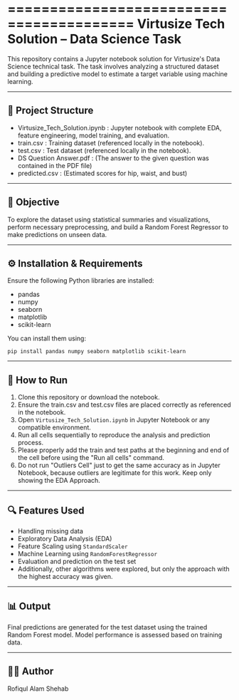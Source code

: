 
=========================================
Virtusize Tech Solution – Data Science Task
=========================================

This repository contains a Jupyter notebook solution for Virtusize's Data Science technical task. The task involves analyzing a structured dataset and building a predictive model to estimate a target variable using machine learning.

--------------------
📂 Project Structure
--------------------
- Virtusize_Tech_Solution.ipynb : Jupyter notebook with complete EDA, feature engineering, model training, and evaluation.
- train.csv : Training dataset (referenced locally in the notebook).
- test.csv : Test dataset (referenced locally in the notebook).
- DS Question Answer.pdf : (The answer to the given question was contained in the PDF file)
- predicted.csv : (Estimated scores for hip, waist, and bust)

----------------
📌 Objective
----------------
To explore the dataset using statistical summaries and visualizations, perform necessary preprocessing, and build a Random Forest Regressor to make predictions on unseen data.

--------------------------
⚙️ Installation & Requirements
--------------------------
Ensure the following Python libraries are installed:

- pandas
- numpy
- seaborn
- matplotlib
- scikit-learn

You can install them using:

```
pip install pandas numpy seaborn matplotlib scikit-learn
```

-------------
🚀 How to Run
-------------
1. Clone this repository or download the notebook.
2. Ensure the train.csv and test.csv files are placed correctly as referenced in the notebook.
3. Open `Virtusize_Tech_Solution.ipynb` in Jupyter Notebook or any compatible environment.
4. Run all cells sequentially to reproduce the analysis and prediction process.
5. Please properly add the train and test paths at the beginning and end of the cell before using the "Run all cells" command.
6. Do not run "Outliers Cell" just to get the same accuracy as in Jupyter Notebook, because outliers are legitimate for this work. Keep only showing the EDA Approach.

----------------
🔍 Features Used
----------------
- Handling missing data
- Exploratory Data Analysis (EDA)
- Feature Scaling using `StandardScaler`
- Machine Learning using `RandomForestRegressor`
- Evaluation and prediction on the test set
- Additionally, other algorithms were explored, but only the approach with the highest accuracy was given.

------------
📊 Output
------------
Final predictions are generated for the test dataset using the trained Random Forest model. Model performance is assessed based on training data.

---------------
🧑‍💻 Author
---------------
Rofiqul Alam Shehab
